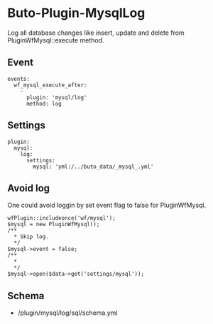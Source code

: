 # Buto-Plugin-MysqlLog
Log all database changes like insert, update and delete from PluginWfMysql::execute method.
## Event
```
events:
  wf_mysql_execute_after:
    -
      plugin: 'mysql/log'
      method: log
```
## Settings
```
plugin:
  mysql:
    log:
      settings:
        mysql: 'yml:/../buto_data/_mysql_.yml'
```
## Avoid log
One could avoid loggin by set event flag to false for PluginWfMysql.
```
wfPlugin::includeonce('wf/mysql');
$mysql = new PluginWfMysql();
/**
  * Skip log.
  */
$mysql->event = false;
/**
  * 
  */
$mysql->open($data->get('settings/mysql'));
```

## Schema
- /plugin/mysql/log/sql/schema.yml